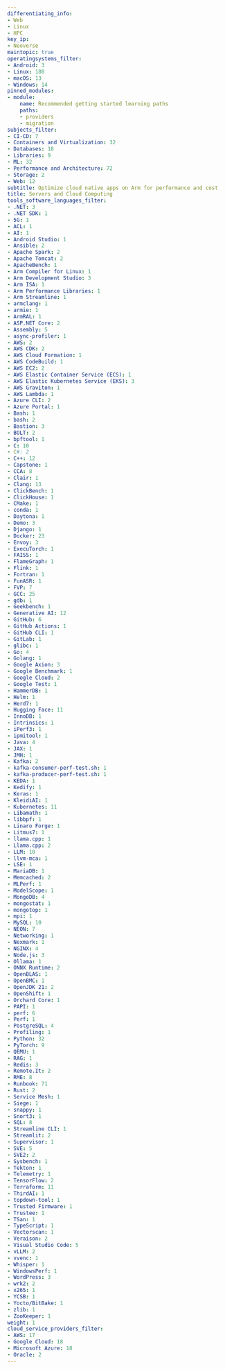 ```yaml
---
differentiating_info:
- Web
- Linux
- HPC
key_ip:
- Neoverse
maintopic: true
operatingsystems_filter:
- Android: 3
- Linux: 180
- macOS: 13
- Windows: 14
pinned_modules:
- module:
    name: Recommended getting started learning paths
    paths:
    - providers
    - migration
subjects_filter:
- CI-CD: 7
- Containers and Virtualization: 32
- Databases: 18
- Libraries: 9
- ML: 32
- Performance and Architecture: 72
- Storage: 2
- Web: 12
subtitle: Optimize cloud native apps on Arm for performance and cost
title: Servers and Cloud Computing
tools_software_languages_filter:
- .NET: 3
- .NET SDK: 1
- 5G: 1
- ACL: 1
- AI: 1
- Android Studio: 1
- Ansible: 2
- Apache Spark: 2
- Apache Tomcat: 2
- ApacheBench: 1
- Arm Compiler for Linux: 1
- Arm Development Studio: 3
- Arm ISA: 1
- Arm Performance Libraries: 1
- Arm Streamline: 1
- armclang: 1
- armie: 1
- ArmRAL: 1
- ASP.NET Core: 2
- Assembly: 5
- async-profiler: 1
- AWS: 2
- AWS CDK: 2
- AWS Cloud Formation: 1
- AWS CodeBuild: 1
- AWS EC2: 2
- AWS Elastic Container Service (ECS): 1
- AWS Elastic Kubernetes Service (EKS): 3
- AWS Graviton: 1
- AWS Lambda: 1
- Azure CLI: 2
- Azure Portal: 1
- Bash: 1
- bash: 2
- Bastion: 3
- BOLT: 2
- bpftool: 1
- C: 10
- C#: 2
- C++: 12
- Capstone: 1
- CCA: 8
- Clair: 1
- Clang: 13
- ClickBench: 1
- ClickHouse: 1
- CMake: 1
- conda: 1
- Daytona: 1
- Demo: 3
- Django: 1
- Docker: 23
- Envoy: 3
- ExecuTorch: 1
- FAISS: 1
- FlameGraph: 1
- Flink: 1
- Fortran: 1
- FunASR: 1
- FVP: 7
- GCC: 25
- gdb: 1
- Geekbench: 1
- Generative AI: 12
- GitHub: 6
- GitHub Actions: 1
- GitHub CLI: 1
- GitLab: 1
- glibc: 1
- Go: 4
- Golang: 1
- Google Axion: 3
- Google Benchmark: 1
- Google Cloud: 2
- Google Test: 1
- HammerDB: 1
- Helm: 1
- Herd7: 1
- Hugging Face: 11
- InnoDB: 1
- Intrinsics: 1
- iPerf3: 1
- ipmitool: 1
- Java: 4
- JAX: 1
- JMH: 1
- Kafka: 2
- kafka-consumer-perf-test.sh: 1
- kafka-producer-perf-test.sh: 1
- KEDA: 1
- Kedify: 1
- Keras: 1
- KleidiAI: 1
- Kubernetes: 11
- Libamath: 1
- libbpf: 1
- Linaro Forge: 1
- Litmus7: 1
- llama.cpp: 1
- Llama.cpp: 2
- LLM: 10
- llvm-mca: 1
- LSE: 1
- MariaDB: 1
- Memcached: 2
- MLPerf: 1
- ModelScope: 1
- MongoDB: 4
- mongostat: 1
- mongotop: 1
- mpi: 1
- MySQL: 10
- NEON: 7
- Networking: 1
- Nexmark: 1
- NGINX: 4
- Node.js: 3
- Ollama: 1
- ONNX Runtime: 2
- OpenBLAS: 1
- OpenBMC: 1
- OpenJDK 21: 2
- OpenShift: 1
- Orchard Core: 1
- PAPI: 1
- perf: 6
- Perf: 1
- PostgreSQL: 4
- Profiling: 1
- Python: 32
- PyTorch: 9
- QEMU: 1
- RAG: 1
- Redis: 3
- Remote.It: 2
- RME: 8
- Runbook: 71
- Rust: 2
- Service Mesh: 1
- Siege: 1
- snappy: 1
- Snort3: 1
- SQL: 8
- Streamline CLI: 1
- Streamlit: 2
- Supervisor: 1
- SVE: 5
- SVE2: 2
- Sysbench: 1
- Tekton: 1
- Telemetry: 1
- TensorFlow: 2
- Terraform: 11
- ThirdAI: 1
- topdown-tool: 1
- Trusted Firmware: 1
- Trustee: 1
- TSan: 1
- TypeScript: 1
- Vectorscan: 1
- Veraison: 2
- Visual Studio Code: 5
- vLLM: 2
- vvenc: 1
- Whisper: 1
- WindowsPerf: 1
- WordPress: 3
- wrk2: 2
- x265: 1
- YCSB: 1
- Yocto/BitBake: 1
- zlib: 1
- ZooKeeper: 1
weight: 1
cloud_service_providers_filter:
- AWS: 17
- Google Cloud: 18
- Microsoft Azure: 18
- Oracle: 2
---
```

